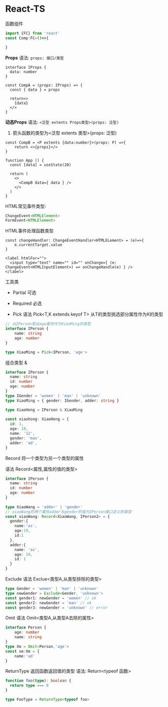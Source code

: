 # React-TS

函数组件

```ts
import {FC} from 'react'
const Comp:FC=()=>{

} 
```

**Props**
语法:
`props: 接口/类型`

```tsx
interface IProps {  
  data: number  
}  
  
const CompA = (props: IProps) => {  
  const { data } = props  
  
  return<>
    {data}  
  </>  
}
```

**动态Props**
语法:
`<泛型 extents Props类型>(props: 泛型)`

1. 箭头函数的类型为<泛型 extents 类型>(props: 泛型)

```tsx
const CompB = <P extents {data:number}>(props: P) =>{
	return <>{props}</>
}

function App () {
  const [data] = useState(20)  
  
  return (  
    <>  
      <CompB data={ data } />  
    </>  
  )  
}
```

HTML常见事件类型:

```ts
ChangeEvent<HTMLElement>
FormEvent<HTMLElement>
```

HTML事件处理函数类型

```tsx
const changeHandler: ChangeEventHandler<HTMLELement> = (e)=>{
	e.currentTarget.value
}

<label htmlFor="">  
  <input type="text" name="" id="" onChange={ (e: ChangeEvent<HTMLInputElement>) => onChangeHandle(e) } />  
</label>
```

工具类

- Partial 可选

- Required 必选

- Pick
语法 Pick<T,K extends keyof T>
从T的类型挑选部分属性作为K的类型

```ts
// 从IPerson取出age属性作为XiaoMing的类型
interface IPerson {
	name: string
	age: number
}

type XiaoMing = Pick<IPerson, 'age'>
```

组合类型 &

```ts
interface IPerson {  
  name: string  
  id: number  
  age: number  
}  
type IGender = 'women' | 'man' | 'unknown'  
type XiaoMing = { gender: IGender, adder: string }  

type XiaoHong = IPerson & XiaoMing  
  
const xiaohong: XiaoHong = {  
  id: 1,  
  age: 18,  
  name: '12',  
  gender: 'man',  
  adder: 'ad',  
}
```

Record
将一个类型为另一个类型的属性

语法 Record<属性,属性的值的类型>

```ts
interface IPerson {  
  name: string  
  id: number  
  age: number  
}  
  
type XiaoWang = 'adder' | 'gender' 
// xiaoWang的两个属性adder与gender的值为IPerson接口定义的类型
const xiaoWang: Record<XiaoWang, IPerson2> = {  
  gender:{  
    name:'as',  
    age:19,  
    id:1  
  },  
  adder:{  
    name: 'as',  
    age: 19,  
    id: 1  
  }  
}
```

Exclude
语法 Exclue<类型A,从类型排除的类型>

```ts
type Gender = 'women' | 'man' | 'unknown'  
type newGender = Exclude<Gender, 'unknown'>  
const gender1: newGender = 'women' // ok  
const gender2: newGender = 'man' // ok  
const gender3: newGender = 'unknown' // error
```

Omit
语法 Omit<类型A,从类型A去除的属性>

```ts
interface Person {
	age: number
	name: string
}
type Xm = Omit<Person,'age'>
const xm:Xm = {
	name:'ad'
}
```

ReturnType
返回函数返回值的类型
语法: Return<typeof 函数>

```ts
function foo(type): boolean {
  return type === 0
}

type FooType = ReturnType<typeof foo>

```